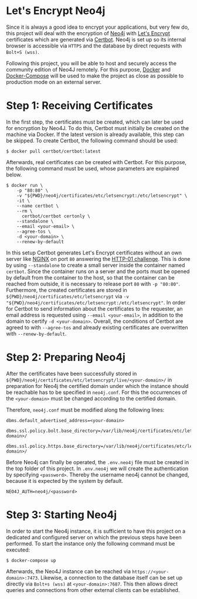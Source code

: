 # Let's Encrypt Neo4j

Since it is always a good idea to encrypt your applications, but very few do, this project will deal with the encryption
of [Neo4j](https://neo4j.com/) with [Let's Encrypt](https://letsencrypt.org/de/) certificates which are generated
via [Certbot](https://certbot.eff.org/). Neo4j is set up so its internal browser is accessible via `HTTPS` and the
database by direct requests with `Bolt+S (wss)`.

Following this project, you will be able to host and securely access the community edition of Neo4J remotely. For this
purpose, [Docker](https://www.docker.com/) and [Docker-Compose](https://docs.docker.com/compose/) will be used to make
the project as close as possible to production mode on an external server.

# Step 1: Receiving Certificates

In the first step, the certificates must be created, which can later be used for encryption by Neo4J. To do this,
Certbot must initially be created on the machine via Docker. If the latest version is already available, this step can
be skipped. To create Certbot, the following command should be used:

```
$ docker pull certbot/certbot:latest
```

Afterwards, real certificates can be created with Certbot. For this purpose, the following command must be used, whose
parameters are explained below.

```
$ docker run \
    -p "80:80" \
    -v "${PWD}/neo4j/certificates/etc/letsencrypt:/etc/letsencrypt" \
    -it \
    --name certbot \
    --rm \
      certbot/certbot certonly \
    --standalone \
    --email <your-email> \
    --agree-tos \
    -d <your-domain> \
    --renew-by-default
```

In this setup Certbot generates Let's Encrypt certificates without an own server
like [NGINX](https://github.com/wmnnd/nginx-certbot) on port `80` answering
the [HTTP-01 challenge](https://letsencrypt.org/de/docs/challenge-types/). This is done by using `--standalone` to
create a small server inside the container named `certbot`. Since the container runs on a server and the ports must be
opened by default from the container to the host, so that the container can be reached from outside, it is necessary to
release port `80` with `-p "80:80"`. Furthermore, the created certificates are stored
in `${PWD}/neo4j/certificates/etc/letsencrypt` via `-v "${PWD}/neo4j/certificates/etc/letsencrypt:/etc/letsencrypt"`. In
order for Certbot to send information about the certificates to the requester, an email address is requested
using `--email <your-email>`, in addition to the domain to certify `-d <your-domain>`. Overall, the conditions of
Certbot are agreed to with `--agree-tos` and already existing certificates are overwritten with `--renew-by-default`.

# Step 2: Preparing Neo4j

After the certificates have been successfully stored in `${PWD}/neo4j/certificates/etc/letsencrypt/live/<your-domain>/`
in preparation for Neo4j the certified domain under which the instance should be reachable has to be specified in
`neo4j.conf`. For this the occurrences of the `<your-domain>` must be changed according to the certified domain.

Therefore, `neo4j.conf` must be modified along the following lines:

```
dbms.default_advertised_address=<your-domain>
```

```
dbms.ssl.policy.bolt.base_directory=/var/lib/neo4j/certificates/etc/letsencrypt/live/<your-domain>/
```

```
dbms.ssl.policy.https.base_directory=/var/lib/neo4j/certificates/etc/letsencrypt/live/<your-domain>/
```

Before Neo4j can finally be operated, the `.env.neo4j` file must be created in the top folder of this project. In
`.env.neo4j` we will create the authentication by specifying `<password>`. Thereby the username neo4j cannot be changed,
because it is expected by the system by default.

```
NEO4J_AUTH=neo4j/<password>
```

# Step 3: Starting Neo4j

In order to start the Neo4j instance, it is sufficient to have this project on a dedicated and configured server on
which the previous steps have been performed. To start the instance only the following command must be executed:

```
$ docker-compose up
```

Afterwards, the Neo4J instance can be reached via `https://<your-domain>:7473`. Likewise, a connection to the database
itself can be set up directly via `Bolt+s (wss)` at `<your-domain>:7687`. This then allows direct queries and
connections from other external clients can be established.